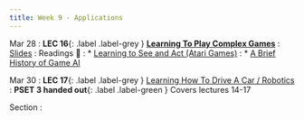 ```yaml
---
title: Week 9 - Applications
---
```


Mar 28
: **LEC 16**{: .label .label-grey } **[Learning To Play Complex Games](https://harvard.hosted.panopto.com/Panopto/Pages/Viewer.aspx?id=01835437-61ee-4a81-83eb-ae2b01612502)** 
  : [Slides](https://canvas.harvard.edu/files/14629500/download?download_frd=1)
: Readings 📖
: * [Learning to See and Act (Atari Games)](https://canvas.harvard.edu/files/14620021/download?download_frd=1)
: * [A Brief History of Game AI](https://www.andreykurenkov.com/writing/ai/a-brief-history-of-game-ai/)

Mar 30
: **LEC 17**{: .label .label-grey } [Learning How To Drive A Car / Robotics](#)
: **PSET 3 handed out**{: .label .label-green } Covers lectures 14-17

Section
:

